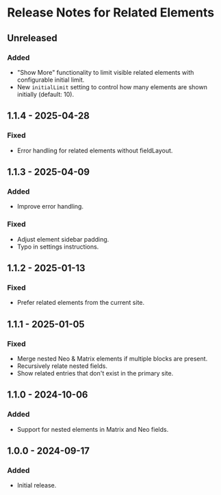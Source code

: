 # Release Notes for Related Elements

## Unreleased
### Added
- "Show More" functionality to limit visible related elements with configurable initial limit.
- New `initialLimit` setting to control how many elements are shown initially (default: 10).

## 1.1.4 - 2025-04-28
### Fixed
- Error handling for related elements without fieldLayout.

## 1.1.3 - 2025-04-09
### Added
- Improve error handling.

### Fixed
- Adjust element sidebar padding.
- Typo in settings instructions.

## 1.1.2 - 2025-01-13
### Fixed
- Prefer related elements from the current site.

## 1.1.1 - 2025-01-05
### Fixed
- Merge nested Neo & Matrix elements if multiple blocks are present.
- Recursively relate nested fields.
- Show related entries that don't exist in the primary site.

## 1.1.0 - 2024-10-06
### Added
- Support for nested elements in Matrix and Neo fields.

## 1.0.0 - 2024-09-17
### Added
- Initial release.

